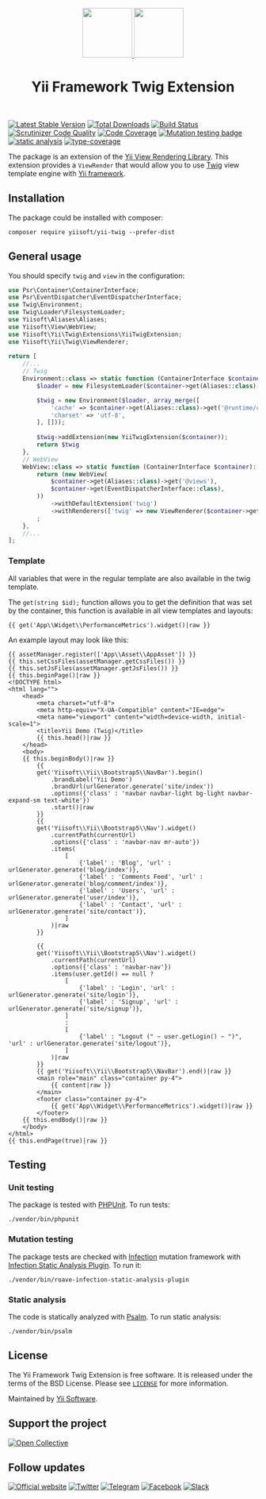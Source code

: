 <p align="center">
    <a href="https://github.com/yiisoft" target="_blank">
        <img src="https://yiisoft.github.io/docs/images/yii_logo.svg" height="100px">
    </a>
    <a href="https://twig.symfony.com/" target="_blank">
        <img src="https://twig.symfony.com/images/twig-logo.png" height="100px">
    </a>
    <h1 align="center">Yii Framework Twig Extension</h1>
    <br>
</p>

[![Latest Stable Version](https://poser.pugx.org/yiisoft/yii-twig/v/stable.png)](https://packagist.org/packages/yiisoft/yii-twig)
[![Total Downloads](https://poser.pugx.org/yiisoft/yii-twig/downloads.png)](https://packagist.org/packages/yiisoft/yii-twig)
[![Build Status](https://github.com/yiisoft/yii-twig/workflows/build/badge.svg)](https://github.com/yiisoft/yii-twig/actions)
[![Scrutinizer Code Quality](https://scrutinizer-ci.com/g/yiisoft/yii-twig/badges/quality-score.png?b=master)](https://scrutinizer-ci.com/g/yiisoft/yii-twig/?branch=master)
[![Code Coverage](https://scrutinizer-ci.com/g/yiisoft/yii-twig/badges/coverage.png?b=master)](https://scrutinizer-ci.com/g/yiisoft/yii-twig/?branch=master)
[![Mutation testing badge](https://img.shields.io/endpoint?style=flat&url=https%3A%2F%2Fbadge-api.stryker-mutator.io%2Fgithub.com%2Fyiisoft%2Fyii-twig%2Fmaster)](https://dashboard.stryker-mutator.io/reports/github.com/yiisoft/yii-twig/master)
[![static analysis](https://github.com/yiisoft/yii-twig/workflows/static%20analysis/badge.svg)](https://github.com/yiisoft/yii-twig/actions?query=workflow%3A%22static+analysis%22)
[![type-coverage](https://shepherd.dev/github/yiisoft/yii-twig/coverage.svg)](https://shepherd.dev/github/yiisoft/yii-twig)

The package is an extension of the [Yii View Rendering Library](https://github.com/yiisoft/view/). This extension
provides a `ViewRender` that would allow you to use [Twig](http://twig.sensiolabs.org/) view template engine
with [Yii framework](http://www.yiiframework.com).

## Installation

The package could be installed with composer:

```
composer require yiisoft/yii-twig --prefer-dist
```

## General usage

You should specify `twig` and `view` in the configuration:

```php
use Psr\Container\ContainerInterface;
use Psr\EventDispatcher\EventDispatcherInterface;
use Twig\Environment;
use Twig\Loader\FilesystemLoader;
use Yiisoft\Aliases\Aliases;
use Yiisoft\View\WebView;
use Yiisoft\Yii\Twig\Extensions\YiiTwigExtension;
use Yiisoft\Yii\Twig\ViewRenderer;
   
return [
    //...
    // Twig
    Environment::class => static function (ContainerInterface $container): Environment {
        $loader = new FilesystemLoader($container->get(Aliases::class)->get('@views'));

        $twig = new Environment($loader, array_merge([
            'cache' => $container->get(Aliases::class)->get('@runtime/cache/twig'),
            'charset' => 'utf-8',
        ], []));
        
        $twig->addExtension(new YiiTwigExtension($container));
        return $twig
    }, 
    // WebView
    WebView::class => static function (ContainerInterface $container): WebView {
        return (new WebView(
            $container->get(Aliases::class)->get('@views'),
            $container->get(EventDispatcherInterface::class),
        ))
            ->withDefaultExtension('twig')
            ->withRenderers(['twig' => new ViewRenderer($container->get(Environment::class))])
        ;
    },
    //...
];
``` 

### Template

All variables that were in the regular template are also available in the twig template.

The `get(string $id);` function allows you to get the definition that was set by the container,
this function is available in all view templates and layouts:

```twig
{{ get('App\\Widget\\PerformanceMetrics').widget()|raw }}
```

An example layout may look like this:

```twig
{{ assetManager.register(['App\\Asset\\AppAsset']) }}
{{ this.setCssFiles(assetManager.getCssFiles()) }}
{{ this.setJsFiles(assetManager.getJsFiles()) }}
{{ this.beginPage()|raw }}
<!DOCTYPE html>
<html lang="">
    <head>
        <meta charset="utf-8">
        <meta http-equiv="X-UA-Compatible" content="IE=edge">
        <meta name="viewport" content="width=device-width, initial-scale=1">
        <title>Yii Demo (Twig)</title>
        {{ this.head()|raw }}
    </head>
    <body>
    {{ this.beginBody()|raw }}
        {{
        get('Yiisoft\\Yii\\Bootstrap5\\NavBar').begin()
            .brandLabel('Yii Demo')
            .brandUrl(urlGenerator.generate('site/index'))
            .options({'class' : 'navbar navbar-light bg-light navbar-expand-sm text-white'})
            .start()|raw
        }}
        {{
        get('Yiisoft\\Yii\\Bootstrap5\\Nav').widget()
            .currentPath(currentUrl)
            .options({'class' : 'navbar-nav mr-auto'})
            .items(
                [
                    {'label' : 'Blog', 'url' : urlGenerator.generate('blog/index')},
                    {'label' : 'Comments Feed', 'url' : urlGenerator.generate('blog/comment/index')},
                    {'label' : 'Users', 'url' : urlGenerator.generate('user/index')},
                    {'label' : 'Contact', 'url' : urlGenerator.generate('site/contact')},
                ]
            )|raw
        }}

        {{
        get('Yiisoft\\Yii\\Bootstrap5\\Nav').widget()
            .currentPath(currentUrl)
            .options({'class' : 'navbar-nav'})
            .items(user.getId() == null ?
                [
                    {'label' : 'Login', 'url' : urlGenerator.generate('site/login')},
                    {'label' : 'Signup', 'url' : urlGenerator.generate('site/signup')},
                ]
                :
                [
                    {'label' : "Logout (" ~ user.getLogin() ~ ")", 'url' : urlGenerator.generate('site/logout')},
                ]
            )|raw
        }}
        {{ get('Yiisoft\\Yii\\Bootstrap5\\NavBar').end()|raw }}
        <main role="main" class="container py-4">
            {{ content|raw }}
        </main>
        <footer class="container py-4">
            {{ get('App\\Widget\\PerformanceMetrics').widget()|raw }}
        </footer>
    {{ this.endBody()|raw }}
    </body>
</html>
{{ this.endPage(true)|raw }}
```

## Testing

### Unit testing

The package is tested with [PHPUnit](https://phpunit.de/). To run tests:

```shell
./vendor/bin/phpunit
```

### Mutation testing

The package tests are checked with [Infection](https://infection.github.io/) mutation framework with
[Infection Static Analysis Plugin](https://github.com/Roave/infection-static-analysis-plugin). To run it:

```shell
./vendor/bin/roave-infection-static-analysis-plugin
```

### Static analysis

The code is statically analyzed with [Psalm](https://psalm.dev/). To run static analysis:

```shell
./vendor/bin/psalm
```

## License

The Yii Framework Twig Extension is free software. It is released under the terms of the BSD License.
Please see [`LICENSE`](./LICENSE.md) for more information.

Maintained by [Yii Software](https://www.yiiframework.com/).

## Support the project

[![Open Collective](https://img.shields.io/badge/Open%20Collective-sponsor-7eadf1?logo=open%20collective&logoColor=7eadf1&labelColor=555555)](https://opencollective.com/yiisoft)

## Follow updates

[![Official website](https://img.shields.io/badge/Powered_by-Yii_Framework-green.svg?style=flat)](https://www.yiiframework.com/)
[![Twitter](https://img.shields.io/badge/twitter-follow-1DA1F2?logo=twitter&logoColor=1DA1F2&labelColor=555555?style=flat)](https://twitter.com/yiiframework)
[![Telegram](https://img.shields.io/badge/telegram-join-1DA1F2?style=flat&logo=telegram)](https://t.me/yii3en)
[![Facebook](https://img.shields.io/badge/facebook-join-1DA1F2?style=flat&logo=facebook&logoColor=ffffff)](https://www.facebook.com/groups/yiitalk)
[![Slack](https://img.shields.io/badge/slack-join-1DA1F2?style=flat&logo=slack)](https://yiiframework.com/go/slack)
